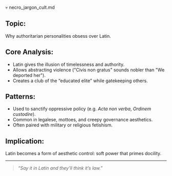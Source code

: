 💀 necro_jargon_cult.md

## Topic:
Why authoritarian personalities obsess over Latin.

## Core Analysis:
- Latin gives the illusion of timelessness and authority.
- Allows abstracting violence ("Civis non gratus" sounds nobler than "We deported her").
- Creates a club of the “educated elite” while gatekeeping others.

## Patterns:
- Used to sanctify oppressive policy (e.g. *Acta non verba*, *Ordinem custodire*).
- Common in legalese, mottoes, and creepy governance aesthetics.
- Often paired with military or religious fetishism.

## Implication:
Latin becomes a form of aesthetic control: soft power that primes docility.

---

> *“Say it in Latin and they’ll think it’s law.”*  
